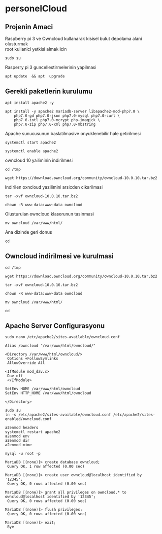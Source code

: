 # personelCloud
## Projenin Amaci
Raspberry pi 3 ve Owncloud kullanarak kisisel bulut depolama alani olusturmak<br/>
root kullanici yetkisi almak icin
```
sudo su
```
Rasperry pi 3 guncellestirmelerinin yapilmasi
```
apt update  && apt  upgrade
```

## Gerekli paketlerin kurulumu
```
apt install apache2 -y
```
```
apt install -y apache2 mariadb-server libapache2-mod-php7.0 \
    php7.0-gd php7.0-json php7.0-mysql php7.0-curl \
    php7.0-intl php7.0-mcrypt php-imagick \
    php7.0-zip php7.0-xml php7.0-mbstring
```
Apache sunucusunun baslatilmasive onyuklenebilir hale getirilmesi
```
systemctl start apache2

systemctl enable apache2
```
owncloud 10 yailiminin indirilmesi
```
cd /tmp

wget https://download.owncloud.org/community/owncloud-10.0.10.tar.bz2
```
Indirilen oxncloud yazilimini arsicden cikarilmasi
```
tar -xvf owncloud-10.0.10.tar.bz2

chown -R www-data:www-data owncloud
```
Olusturulan owncloud klasorunun tasinmasi
```
mv owncloud /var/www/html/

```
Ana dizinde geri donus
```
cd
```


## Owncloud indirilmesi ve kurulmasi
```
cd /tmp

wget https://download.owncloud.org/community/owncloud-10.0.10.tar.bz2
```
```
tar -xvf owncloud-10.0.10.tar.bz2

chown -R www-data:www-data owncloud
```
```
mv owncloud /var/www/html/

cd
```
## Apache Server Configurasyonu
```
sudo nano /etc/apache2/sites-available/owncloud.conf
```
```
Alias /owncloud "/var/www/html/owncloud/"

<Directory /var/www/html/owncloud/>
 Options +FollowSymlinks
 AllowOverride All

<IfModule mod_dav.c>
 Dav off
 </IfModule>

SetEnv HOME /var/www/html/owncloud
SetEnv HTTP_HOME /var/www/html/owncloud

</Directory>
```
```
sudo su
ln -s /etc/apache2/sites-available/owncloud.conf /etc/apache2/sites-enabled/owncloud.conf
```
```
a2enmod headers
systemctl restart apache2
a2enmod env
a2enmod dir
a2enmod mime
```
```
mysql -u root -p
```
```
MariaDB [(none)]> create database owncloud;
 Query OK, 1 row affected (0.00 sec)

MariaDB [(none)]> create user owncloud@localhost identified by '12345';
 Query OK, 0 rows affected (0.00 sec)

MariaDB [(none)]> grant all privileges on owncloud.* to owncloud@localhost identified by '12345';
 Query OK, 0 rows affected (0.00 sec)

MariaDB [(none)]> flush privileges;
 Query OK, 0 rows affected (0.00 sec)

MariaDB [(none)]> exit;
 Bye
```
